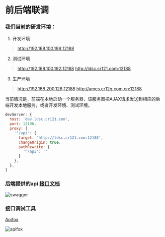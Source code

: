 # 前后端联调

### 我们当前的研发环境：

1. 开发环境
> http://192.168.100.199:12188

2. 测试环境
> http://192.168.100.192:12188
> http://ldsc.cr121.com:12188

3. 生产环境
> http://192.168.200.128:12188
> http://ames.cr12g.com.cn:12188

当前情况是，前端在本地启动一个服务器，该服务器把AJAX请求发送到相应的后端开发本地服务，或者开发环境、测试环境。

```js
devServer: {
  host: 'dev.ldsc.cr121.com',
  port: 12196,
  proxy: {
    '^/api': {
      target: 'http://ldsc.cr121.com:12188',
      changeOrigin: true,
      pathRewrite: {
        '^/api': ''
      }
    },
  },
}
```

### 后端提供的api [接口文档](http://ldsc.cr121.com:12188/service/swagger-ui/index.html#/)

![swagger](/api-swagger.png)


### 接口调试工具

[Apifox](https://www.apifox.cn/)

![apifox](/apifox.png)
